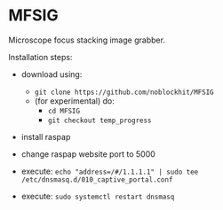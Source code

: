 # MFSIG

Microscope focus stacking image grabber.

Installation steps:

* download using:
    - `git clone https://github.com/noblockhit/MFSIG`
    - (for experimental) do:
        + `cd MFSIG`
        + `git checkout temp_progress`

* install raspap
* change raspap website port to 5000

* execute: `echo "address=/#/1.1.1.1" | sudo tee /etc/dnsmasq.d/010_captive_portal.conf`
* execute: `sudo systemctl restart dnsmasq`
